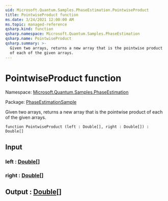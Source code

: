 ```yaml
---
uid: Microsoft.Quantum.Samples.PhaseEstimation.PointwiseProduct
title: PointwiseProduct function
ms.date: 3/24/2021 12:00:00 AM
ms.topic: managed-reference
qsharp.kind: function
qsharp.namespace: Microsoft.Quantum.Samples.PhaseEstimation
qsharp.name: PointwiseProduct
qsharp.summary: >-
  Given two arrays, returns a new array that is the pointwise product
  of each of the given arrays.
---
```


# PointwiseProduct function

Namespace: [Microsoft.Quantum.Samples.PhaseEstimation](xref:Microsoft.Quantum.Samples.PhaseEstimation)

Package: [PhaseEstimationSample](https://nuget.org/packages/PhaseEstimationSample)


Given two arrays, returns a new array that is the pointwise productof each of the given arrays.

```qsharp
function PointwiseProduct (left : Double[], right : Double[]) : Double[]
```


## Input

### left : [Double](xref:microsoft.quantum.lang-ref.double)[]




### right : [Double](xref:microsoft.quantum.lang-ref.double)[]





## Output : [Double](xref:microsoft.quantum.lang-ref.double)[]

